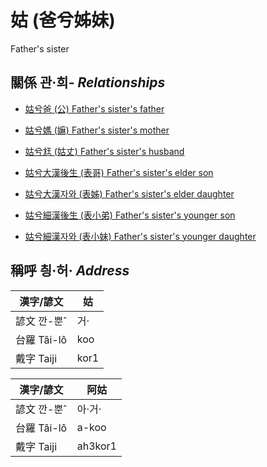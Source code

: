 # 姑 (爸兮姊妹)
Father's sister

## 關係 관·희- _Relationships_

- [姑兮爸 (公) Father's sister's father](member8.md)

- [姑兮媽 (嫲) Father's sister's mother](member9.md)

- [姑兮尪 (姑丈) Father's sister's husband](member43.md)

- [姑兮大漢後生 (表哥) Father's sister's elder son](member39.md)

- [姑兮大漢자와 (表姊) Father's sister's elder daughter](member40.md)

- [姑兮細漢後生 (表小弟) Father's sister's younger son](member41.md)

- [姑兮細漢자와 (表小妹) Father's sister's younger daughter](member42.md)



## 稱呼 칑·허· _Address_

漢字/諺文 | 姑
--- | ---
諺文 깐-뿐ˆ | 거·
台羅 Tâi-lô | koo
戴字 Taiji | kor1


漢字/諺文 | 阿姑
--- | ---
諺文 깐-뿐ˆ | 아·거·
台羅 Tâi-lô | a-koo
戴字 Taiji | ah3kor1


